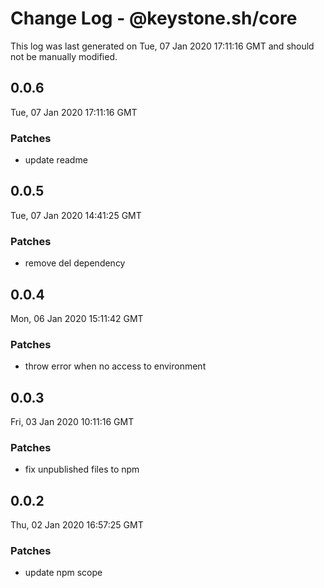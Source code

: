 # Change Log - @keystone.sh/core

This log was last generated on Tue, 07 Jan 2020 17:11:16 GMT and should not be manually modified.

## 0.0.6
Tue, 07 Jan 2020 17:11:16 GMT

### Patches

- update readme

## 0.0.5
Tue, 07 Jan 2020 14:41:25 GMT

### Patches

- remove del dependency

## 0.0.4
Mon, 06 Jan 2020 15:11:42 GMT

### Patches

- throw error when no access to environment

## 0.0.3
Fri, 03 Jan 2020 10:11:16 GMT

### Patches

- fix unpublished files to npm

## 0.0.2
Thu, 02 Jan 2020 16:57:25 GMT

### Patches

- update npm scope

